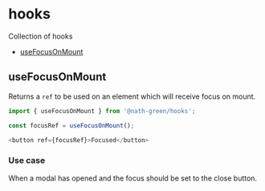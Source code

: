 # hooks

Collection of hooks

- [useFocusOnMount](##useFocusOnMount)

## useFocusOnMount

Returns a `ref` to be used on an element which will receive focus on mount.

```js
import { useFocusOnMount } from '@nath-green/hooks';

const focusRef = useFocusOnMount();

<button ref={focusRef}>Focused</button>
```

### Use case

When a modal has opened and the focus should be set to the close button.
